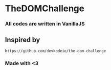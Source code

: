 # TheDOMChallenge
### All codes are written in VanillaJS

## Inspired by
```
https://github.com/devkodeio/the-dom-challenge
```

### Made with <3
